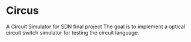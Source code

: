 Circus
======

A Circuit Simulator for SDN final project
The goal is to implement a optical circuit switch simulator for testing
the circuit language.

